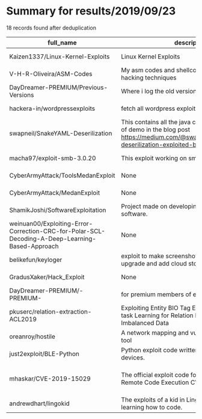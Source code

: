 
# Summary for results/2019/09/23
    
18 records found after deduplication

| full_name | description | html_url | matched_list | matched_count | pushed_at | size | stargazers_count | language | forks_count |
|-------------------------------------------------------------------------------------------------|------------------------------------------------------------------------------------------------------------------------------------------------------------|--------------------------------------------------------------------------------------------------------------------|-----------------------------------------------|-----------------|---------------------------|--------|--------------------|------------|---------------|
| Kaizen1337/Linux-Kernel-Exploits | Linux Kernel Exploits | https://github.com/Kaizen1337/Linux-Kernel-Exploits | ['exploit'] | 1 | 2019-09-23 06:54:24+00:00 | 38 | 0 | C | 0 |
| V-H-R-Oliveira/ASM-Codes | My asm codes and shellcode of some popular hacking techniques | https://github.com/V-H-R-Oliveira/ASM-Codes | ['shellcode'] | 1 | 2019-09-23 05:05:48+00:00 | 34 | 0 | Assembly | 1 |
| DayDreamer-PREMIUM/Previous-Versions | Where i log the old versions of Exploit menu X | https://github.com/DayDreamer-PREMIUM/Previous-Versions | ['exploit'] | 1 | 2019-09-23 20:12:08+00:00 | 5 | 0 | | 0 |
| hackera-in/wordpressexploits | fetch all wordpress exploits | https://github.com/hackera-in/wordpressexploits | ['exploit'] | 1 | 2019-09-23 18:12:02+00:00 | 21 | 0 | Ruby | 0 |
| swapneil/SnakeYAML-Deserilization | This contains all the java code used for purpose of demo in the blog post https://medium.com/@swapneildash/snakeyaml-deserilization-exploited-b4a2c5ac0858 | https://github.com/swapneil/SnakeYAML-Deserilization | ['exploit'] | 1 | 2019-09-23 17:55:29+00:00 | 16 | 0 | Java | 0 |
| macha97/exploit-smb-3.0.20 | This exploit working on smb version 3.0.20 | https://github.com/macha97/exploit-smb-3.0.20 | ['exploit'] | 1 | 2019-09-23 17:39:22+00:00 | 0 | 5 | Python | 6 |
| CyberArmyAttack/ToolsMedanExploit | None | https://github.com/CyberArmyAttack/ToolsMedanExploit | ['exploit'] | 1 | 2019-09-23 14:05:05+00:00 | 1 | 1 | Shell | 1 |
| CyberArmyAttack/MedanExploit | None | https://github.com/CyberArmyAttack/MedanExploit | ['exploit'] | 1 | 2019-09-23 14:03:03+00:00 | 0 | 0 | | 0 |
| ShamikJoshi/SoftwareExploitation | Project made on developing and cracking the software. | https://github.com/ShamikJoshi/SoftwareExploitation | ['exploit'] | 1 | 2019-09-23 14:12:07+00:00 | 3149 | 0 | | 0 |
| weinuan00/Exploiting-Error-Correction-CRC-for-Polar-SCL-Decoding-A-Deep-Learning-Based-Approach | None | https://github.com/weinuan00/Exploiting-Error-Correction-CRC-for-Polar-SCL-Decoding-A-Deep-Learning-Based-Approach | ['exploit'] | 1 | 2019-09-23 16:26:15+00:00 | 5 | 0 | MATLAB | 3 |
| belikefun/keyloger | exploit to make screenshot and keyloger/ easy to upgrade and add cloud storing | https://github.com/belikefun/keyloger | ['exploit'] | 1 | 2019-09-23 04:10:29+00:00 | 6899 | 0 | HTML | 0 |
| GradusXaker/Hack_Exploit | None | https://github.com/GradusXaker/Hack_Exploit | ['exploit'] | 1 | 2019-09-23 16:15:53+00:00 | 4 | 1 | C | 0 |
| DayDreamer-PREMIUM/-PREMIUM- | for premium members of exploit menu V2 | https://github.com/DayDreamer-PREMIUM/-PREMIUM- | ['exploit'] | 1 | 2019-09-23 20:24:46+00:00 | 39 | 0 | | 0 |
| pkuserc/relation-extraction-ACL2019 | Exploiting Entity BIO Tag Embeddings and Multi-task Learning for Relation Extraction with Imbalanced Data | https://github.com/pkuserc/relation-extraction-ACL2019 | ['exploit'] | 1 | 2019-09-23 06:37:55+00:00 | 18 | 6 | Python | 3 |
| oreanroy/hostile | A network mapping and vulnerability exploitation tool | https://github.com/oreanroy/hostile | ['exploit'] | 1 | 2019-09-23 06:24:39+00:00 | 4 | 0 | Python | 0 |
| just2exploit/BLE-Python | Python exploit code written for Bluetooth devices. | https://github.com/just2exploit/BLE-Python | ['exploit'] | 1 | 2019-09-23 14:08:15+00:00 | 24 | 1 | Python | 1 |
| mhaskar/CVE-2019-15029 | The official exploit code for FusionPBX v4.4.8 Remote Code Execution CVE-2019-15029 | https://github.com/mhaskar/CVE-2019-15029 | ['cve-2', 'exploit', 'remote code execution'] | 3 | 2019-09-23 13:39:09+00:00 | 866 | 7 | Ruby | 2 |
| andrewdhart/lingokid | The exploits of a kid in Linguistics who is learning how to code. | https://github.com/andrewdhart/lingokid | ['exploit'] | 1 | 2019-09-23 22:32:45+00:00 | 18 | 0 | Python | 0 |
